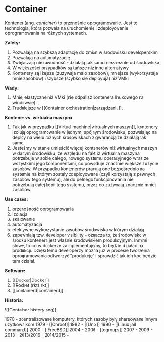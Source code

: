 # Container

Kontener (ang. *container*) to przenośnie oprogramowanie. Jest to technologia, która pozwala na uruchomienie i zdeployowanie oprogramowania na różnych systemach.

**Zalety:**
1. Pozwalają na szybszą adaptację do zmian w środowisku developerskim
2. Pozwalają na automatyzację
3. Zwiększają niezawodność - działają tak samo niezależnie od środowiska
4. W większości przypadków są tańsze niż inne alternatywy
5. Kontenery są lżejsze (zuzywaja malo zasobow), mniejsze (wykorzystaja mnie zasobow) i szybsze (szybko sie deployuja) niż VMki

**Wady:**
1. Mniej elastyczne niż VMki (nie odpalisz kontenera linuxowego na windowsie).
2. Trudniejsze w [[Container orchestration|zarządzaniu]].

**Kontener vs. wirtualna maszyna**
1. Tak jak w przypadku [[Virtual machine|wirtualnych maszyn]], kontenery izolują oprogramowanie w jednym, spójnym środowisku, pozwalając na deploy na wielu różnych środowiskach z gwarancją że działają tak samo.
2. Jesteśmy w stanie umieścić więcej kontenerów niż wirtualnych maszyn w danym środowisku, ze względu na fakt iż wirtualna maszyna potrzebuje w sobie całego, nowego systemu operacyjnego wraz ze wszystkimi jego komponentami, co powoduje znacznie większe zużycie zasobów. W przypadku kontenerów pracują one bezpośrednio na systemie na którym zostały zdeployowane (czyli korzystają z pewnych zasobów tego systemu), ale do pełnego funkcjonowania nie potrzebują całej kopii tego systemu, przez co zużywają znacznie mniej zasobów.

**Use cases:**
1. przenośność oprogramowania
2. izolacja
3. skalowanie
4. automatyzacja
5. efektywne wykorzystanie zasobów środowiska w którym działają
6. zapewniają tzw. developer visibility - oznacza to, że środowisko w środku kontenera jest właśnie środowiskiem produkcyjnym. Innymi słowy, to co w dockerze zaimplementujemy, to będzie działać na produkcji. Dzięki temu developerzy można już w procesie tworzenia oprogramowania odtworzyć "produkcję" i sprawdzić jak ich kod będzie tam działał.

**Software:**
1. [[Docker|Docker]]
2. [[Rocket (rkt)|rkt]]
3. [[containerd|containerd]]

**Historia:**

![[Container history.png]]

1970 - zcentralizowane komputery, których zasoby były shareowane innym użytkownikom
1979 - [[Chroot]]
1982 - [[Unix]]
1990 - [[Linux jail command]]
2000 - [[FreeBSD]]
2004 - 
2006 - [[cgroups]]
2007 - 
2009 - 
2013 - 
2013/2016 - 
2014/2015 - 